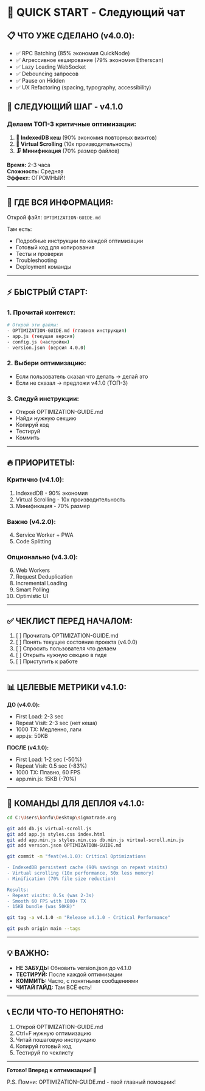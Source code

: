 # 🚀 QUICK START - Следующий чат

## 📋 ЧТО УЖЕ СДЕЛАНО (v4.0.0):
- ✅ RPC Batching (85% экономия QuickNode)
- ✅ Агрессивное кеширование (79% экономия Etherscan)
- ✅ Lazy Loading WebSocket
- ✅ Debouncing запросов
- ✅ Pause on Hidden
- ✅ UX Refactoring (spacing, typography, accessibility)

## 🎯 СЛЕДУЮЩИЙ ШАГ - v4.1.0

### Делаем ТОП-3 критичные оптимизации:

1. **💾 IndexedDB кеш** (90% экономия повторных визитов)
2. **📜 Virtual Scrolling** (10x производительность)
3. **🗜️ Минификация** (70% размер файлов)

**Время:** 2-3 часа  
**Сложность:** Средняя  
**Эффект:** ОГРОМНЫЙ!

---

## 📖 ГДЕ ВСЯ ИНФОРМАЦИЯ:

Открой файл: `OPTIMIZATION-GUIDE.md`

Там есть:
- Подробные инструкции по каждой оптимизации
- Готовый код для копирования
- Тесты и проверки
- Troubleshooting
- Deployment команды

---

## ⚡ БЫСТРЫЙ СТАРТ:

### 1. Прочитай контекст:
```bash
# Открой эти файлы:
- OPTIMIZATION-GUIDE.md (главная инструкция)
- app.js (текущая версия)
- config.js (настройки)
- version.json (версия 4.0.0)
```

### 2. Выбери оптимизацию:
- Если пользователь сказал что делать → делай это
- Если не сказал → предложи v4.1.0 (ТОП-3)

### 3. Следуй инструкции:
- Открой OPTIMIZATION-GUIDE.md
- Найди нужную секцию
- Копируй код
- Тестируй
- Коммить

---

## 🔥 ПРИОРИТЕТЫ:

### Критично (v4.1.0):
1. IndexedDB - 90% экономия
2. Virtual Scrolling - 10x производительность
3. Минификация - 70% размер

### Важно (v4.2.0):
4. Service Worker + PWA
5. Code Splitting

### Опционально (v4.3.0):
6. Web Workers
7. Request Deduplication
8. Incremental Loading
9. Smart Polling
10. Optimistic UI

---

## ✅ ЧЕКЛИСТ ПЕРЕД НАЧАЛОМ:

1. [ ] Прочитать OPTIMIZATION-GUIDE.md
2. [ ] Понять текущее состояние проекта (v4.0.0)
3. [ ] Спросить пользователя что делаем
4. [ ] Открыть нужную секцию в гиде
5. [ ] Приступить к работе

---

## 📊 ЦЕЛЕВЫЕ МЕТРИКИ v4.1.0:

**ДО (v4.0.0):**
- First Load: 2-3 sec
- Repeat Visit: 2-3 sec (нет кеша)
- 1000 TX: Медленно, лаги
- app.js: 50KB

**ПОСЛЕ (v4.1.0):**
- First Load: 1-2 sec (-50%)
- Repeat Visit: 0.5 sec (-83%)
- 1000 TX: Плавно, 60 FPS
- app.min.js: 15KB (-70%)

---

## 🎯 КОМАНДЫ ДЛЯ ДЕПЛОЯ v4.1.0:

```bash
cd C:\Users\konfu\Desktop\sigmatrade.org

git add db.js virtual-scroll.js
git add app.js styles.css index.html
git add app.min.js styles.min.css db.min.js virtual-scroll.min.js
git add version.json OPTIMIZATION-GUIDE.md

git commit -m "feat(v4.1.0): Critical Optimizations

- IndexedDB persistent cache (90% savings on repeat visits)
- Virtual scrolling (10x performance, 50x less memory)
- Minification (70% file size reduction)

Results:
- Repeat visits: 0.5s (was 2-3s)
- Smooth 60 FPS with 1000+ TX
- 15KB bundle (was 50KB)"

git tag -a v4.1.0 -m "Release v4.1.0 - Critical Performance"

git push origin main --tags
```

---

## 💡 ВАЖНО:

- **НЕ ЗАБУДЬ:** Обновить version.json до v4.1.0
- **ТЕСТИРУЙ:** После каждой оптимизации
- **КОММИТЬ:** Часто, с понятными сообщениями
- **ЧИТАЙ ГАЙД:** Там ВСЁ есть!

---

## 📞 ЕСЛИ ЧТО-ТО НЕПОНЯТНО:

1. Открой OPTIMIZATION-GUIDE.md
2. Ctrl+F нужную оптимизацию
3. Читай пошаговую инструкцию
4. Копируй готовый код
5. Тестируй по чеклисту

---

**Готово! Вперед к оптимизации! 🚀**

P.S. Помни: OPTIMIZATION-GUIDE.md - твой главный помощник!
